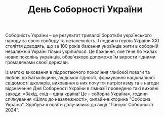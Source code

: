 ﻿---
title: День Соборності України
---

Соборність України – це результат тривалої боротьби українського народу за свою свободу та незалежність. І подвиги героїв України ХХІ століття доводять, що за 100 років бажання українців жити в соборній незалежній Україні тільки укріпилося. Це бажання, яке тече по жилах нових поколінь українців, обов’язково допоможе їм вирости гідними громадянами своєї держави.

Із метою виховання в підростаючого покоління глибокої поваги та любові до Батьківщини, людської гідності, формування національної свідомості школярів, виховання в них почуття патріотизму та з нагоди відзначення Дня Соборності України в гімназії проведено такі виховні заходи: «Захід, схід – одна країна! Це – соборна Україна», години спілкування «Шлях до незалежності», онлайн-вікторина "Соборна Україна". Здобувачі освіти долучилися до акції "Ланцюг Соборності 2024".

<youtube id="Hh1eILjD9co" />
